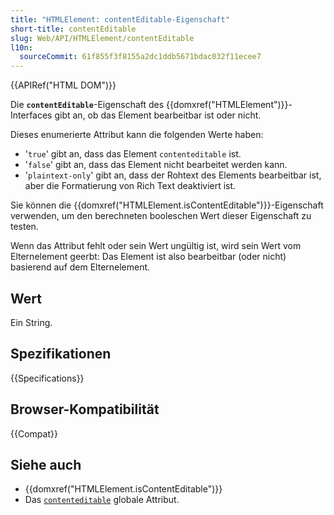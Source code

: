 ```yaml
---
title: "HTMLElement: contentEditable-Eigenschaft"
short-title: contentEditable
slug: Web/API/HTMLElement/contentEditable
l10n:
  sourceCommit: 61f855f3f8155a2dc1ddb5671bdac032f11ecee7
---
```


{{APIRef("HTML DOM")}}

Die **`contentEditable`**-Eigenschaft des {{domxref("HTMLElement")}}-Interfaces gibt an, ob das Element bearbeitbar ist oder nicht.

Dieses enumerierte Attribut kann die folgenden Werte haben:

- '`true`' gibt an, dass das Element `contenteditable` ist.
- '`false`' gibt an, dass das Element nicht bearbeitet werden kann.
- '`plaintext-only`' gibt an, dass der Rohtext des Elements bearbeitbar ist, aber die Formatierung von Rich Text deaktiviert ist.

Sie können die {{domxref("HTMLElement.isContentEditable")}}-Eigenschaft verwenden, um den berechneten booleschen Wert dieser Eigenschaft zu testen.

Wenn das Attribut fehlt oder sein Wert ungültig ist, wird sein Wert vom Elternelement geerbt: Das Element ist also bearbeitbar (oder nicht) basierend auf dem Elternelement.

## Wert

Ein String.

## Spezifikationen

{{Specifications}}

## Browser-Kompatibilität

{{Compat}}

## Siehe auch

- {{domxref("HTMLElement.isContentEditable")}}
- Das [`contenteditable`](/de/docs/Web/HTML/Global_attributes#contenteditable) globale Attribut.
